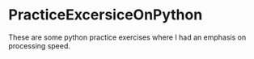 # PracticeExcersiceOnPython
These are some python practice exercises where I had an emphasis on processing speed.
